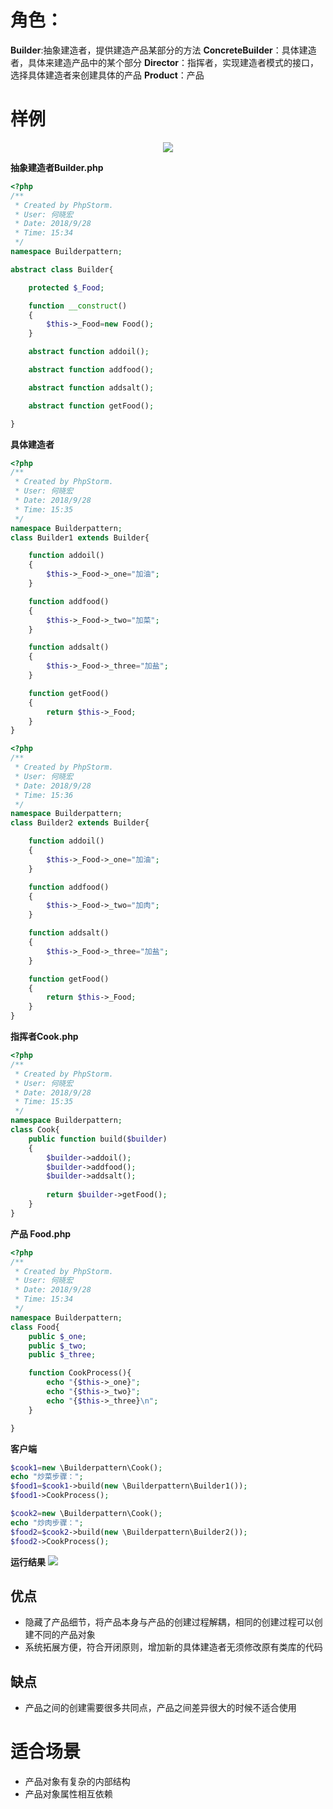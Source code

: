 ﻿# 角色：
**Builder**:抽象建造者，提供建造产品某部分的方法
**ConcreteBuilder**：具体建造者，具体来建造产品中的某个部分
**Director**：指挥者，实现建造者模式的接口，选择具体建造者来创建具体的产品
**Product**：产品

# 样例

<div align=center>
<img src=https://img-blog.csdn.net/20180928162930889?/text/aHR0cHM6Ly9ibG9nLmNzZG4ubmV0L3NodXhuaHM=/font/5a6L5L2T/fontsize/400/fill/I0JBQkFCMA==/dissolve/70>
</div>

**抽象建造者Builder.php**
```php
<?php
/**
 * Created by PhpStorm.
 * User: 何晓宏
 * Date: 2018/9/28
 * Time: 15:34
 */
namespace Builderpattern;

abstract class Builder{

    protected $_Food;

    function __construct()
    {
        $this->_Food=new Food();
    }

    abstract function addoil();

    abstract function addfood();

    abstract function addsalt();

    abstract function getFood();

}
```
**具体建造者**
```php
<?php
/**
 * Created by PhpStorm.
 * User: 何晓宏
 * Date: 2018/9/28
 * Time: 15:35
 */
namespace Builderpattern;
class Builder1 extends Builder{

    function addoil()
    {
        $this->_Food->_one="加油";
    }

    function addfood()
    {
        $this->_Food->_two="加菜";
    }

    function addsalt()
    {
        $this->_Food->_three="加盐";
    }

    function getFood()
    {
        return $this->_Food;
    }
}
```
```php
<?php
/**
 * Created by PhpStorm.
 * User: 何晓宏
 * Date: 2018/9/28
 * Time: 15:36
 */
namespace Builderpattern;
class Builder2 extends Builder{

    function addoil()
    {
        $this->_Food->_one="加油";
    }

    function addfood()
    {
        $this->_Food->_two="加肉";
    }

    function addsalt()
    {
        $this->_Food->_three="加盐";
    }

    function getFood()
    {
        return $this->_Food;
    }
}
```
**指挥者Cook.php**
```php
<?php
/**
 * Created by PhpStorm.
 * User: 何晓宏
 * Date: 2018/9/28
 * Time: 15:35
 */
namespace Builderpattern;
class Cook{
    public function build($builder)
    {
        $builder->addoil();
        $builder->addfood();
        $builder->addsalt();
        
        return $builder->getFood();
    }
}
```
**产品 Food.php**
```php
<?php
/**
 * Created by PhpStorm.
 * User: 何晓宏
 * Date: 2018/9/28
 * Time: 15:34
 */
namespace Builderpattern;
class Food{
    public $_one;
    public $_two;
    public $_three;

    function CookProcess(){
        echo "{$this->_one}";
        echo "{$this->_two}";
        echo "{$this->_three}\n";
    }

}
```
**客户端**
```php
$cook1=new \Builderpattern\Cook();
echo "炒菜步骤：";
$food1=$cook1->build(new \Builderpattern\Builder1());
$food1->CookProcess();

$cook2=new \Builderpattern\Cook();
echo "炒肉步骤：";
$food2=$cook2->build(new \Builderpattern\Builder2());
$food2->CookProcess();
```
**运行结果**
![](https://img-blog.csdn.net/20180928162609964?/text/aHR0cHM6Ly9ibG9nLmNzZG4ubmV0L3NodXhuaHM=/font/5a6L5L2T/fontsize/400/fill/I0JBQkFCMA==/dissolve/70)

## 优点
- 隐藏了产品细节，将产品本身与产品的创建过程解耦，相同的创建过程可以创建不同的产品对象
- 系统拓展方便，符合开闭原则，增加新的具体建造者无须修改原有类库的代码

## 缺点
- 产品之间的创建需要很多共同点，产品之间差异很大的时候不适合使用

# 适合场景
- 产品对象有复杂的内部结构
-  产品对象属性相互依赖


